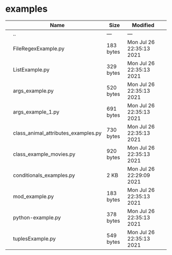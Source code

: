 # examples

<table><thead><tr class="header"><th></th><th>Name</th><th>Size</th><th>Modified</th><th></th></tr></thead><tbody><tr class="odd"><td></td><td><span class="goup">..</span></td><td>—</td><td>—</td><td></td></tr><tr class="even"><td></td><td><span class="name">FileRegexExample.py</span></td><td>183 bytes</td><td>Mon Jul 26 22:35:13 2021</td><td></td></tr><tr class="odd"><td></td><td><span class="name">ListExample.py</span></td><td>329 bytes</td><td>Mon Jul 26 22:35:13 2021</td><td></td></tr><tr class="even"><td></td><td><span class="name">args_example.py</span></td><td>520 bytes</td><td>Mon Jul 26 22:35:13 2021</td><td></td></tr><tr class="odd"><td></td><td><span class="name">args_example_1.py</span></td><td>691 bytes</td><td>Mon Jul 26 22:35:13 2021</td><td></td></tr><tr class="even"><td></td><td><span class="name">class_animal_attributes_examples.py</span></td><td>730 bytes</td><td>Mon Jul 26 22:35:13 2021</td><td></td></tr><tr class="odd"><td></td><td><span class="name">class_example_movies.py</span></td><td>920 bytes</td><td>Mon Jul 26 22:35:13 2021</td><td></td></tr><tr class="even"><td></td><td><span class="name">conditionals_examples.py</span></td><td>2 KB</td><td>Mon Jul 26 22:29:09 2021</td><td></td></tr><tr class="odd"><td></td><td><span class="name">mod_example.py</span></td><td>183 bytes</td><td>Mon Jul 26 22:35:13 2021</td><td></td></tr><tr class="even"><td></td><td><span class="name">python-example.py</span></td><td>378 bytes</td><td>Mon Jul 26 22:35:13 2021</td><td></td></tr><tr class="odd"><td></td><td><span class="name">tuplesExample.py</span></td><td>549 bytes</td><td>Mon Jul 26 22:35:13 2021</td><td></td></tr></tbody></table>
